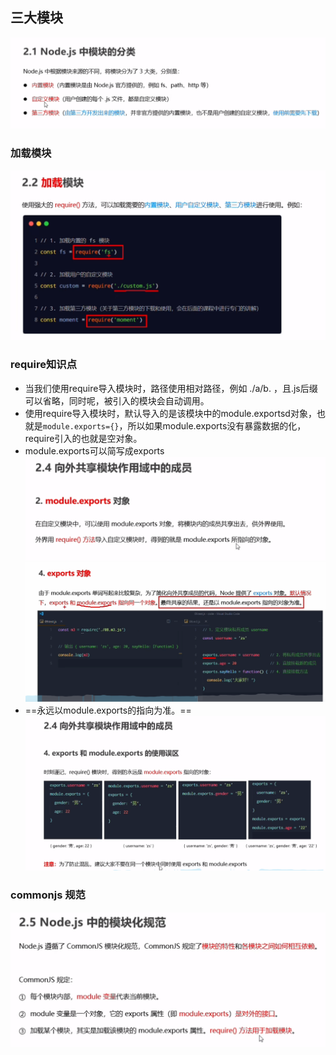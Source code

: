 ## 三大模块
![c5540fc539b860e7e1e1fc5e2afbd822.png](../_resources/c5540fc539b860e7e1e1fc5e2afbd822.png)
### 加载模块
![5ee69864b160c23951cf113a1b124cde.png](../_resources/5ee69864b160c23951cf113a1b124cde.png)

### require知识点
- 当我们使用require导入模块时，路径使用相对路径，例如 ./a/b. ，且.js后缀可以省略，同时呢，被引入的模块会自动调用。
- 使用require导入模块时，默认导入的是该模块中的module.exportsd对象，也就是`module.exports={}`，所以如果module.exports没有暴露数据的化，require引入的也就是空对象。
- module.exports可以简写成exports
![ce10224e41c850e83d567468369ef020.png](../_resources/ce10224e41c850e83d567468369ef020.png)
![2836eb688a08ac508990780b5eb9ebe8.png](../_resources/2836eb688a08ac508990780b5eb9ebe8.png)
- ==永远以module.exports的指向为准。==
![9bf667212071db66e17479f340ccc601.png](../_resources/9bf667212071db66e17479f340ccc601.png)
### commonjs 规范
![6481174b25ff4dd0d98d138e4b252710.png](../_resources/6481174b25ff4dd0d98d138e4b252710.png)
